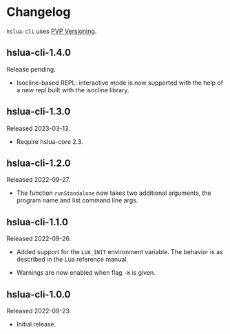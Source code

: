# Changelog

`hslua-cli` uses [PVP Versioning](https://pvp.haskell.org).

## hslua-cli-1.4.0

Release pending.

-   Isocline-based REPL: interactive mode is now supported with
    the help of a new repl built with the isocline library.

## hslua-cli-1.3.0

Released 2023-03-13.

-   Require hslua-core 2.3.

## hslua-cli-1.2.0

Released 2022-09-27.

-   The function `runStandalone` now takes two additional
    arguments, the program name and list command line args.

## hslua-cli-1.1.0

Released 2022-09-26.

-   Added support for the `LUA_INIT` environment variable. The
    behavior is as described in the Lua reference manual.

-   Warnings are now enabled when flag `-W` is given.

## hslua-cli-1.0.0

Released 2022-09-23.

-   Initial release.
